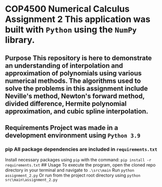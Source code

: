 # COP4500 Numerical Calculus Assignment 2 This application was built with `Python` using the `NumPy` library. 
## Purpose This repository is here to demonstrate an understanding of interpolation and approximation of polynomials using various numerical methods. The algorithms used to solve the problems in this assignment include Neville's method, Newton's forward method, divided difference, Hermite polynomial approximation, and cubic spline interpolation. 
## Requirements Project was made in a development environment using `Python 3.9` 
### pip All package dependencies are included in `requirements.txt` 
Install necessary packages using `pip` with the command: ``` pip install -r requirements.txt ``` ## Usage To execute the program, open the cloned repo directory in your terminal and navigate to `.\src\main` Run ``` python assignment_2.py ``` Or run from the project root directory using ``` python src\main\assignment_2.py ```
